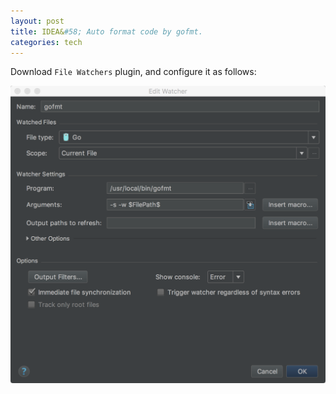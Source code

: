 ```yaml
---
layout: post
title: IDEA&#58; Auto format code by gofmt.
categories: tech
---
```



Download `File Watchers` plugin, and configure it as follows:

![idea_file_watcher_conf](/images/idea_file_watchers_gofmt.png)
